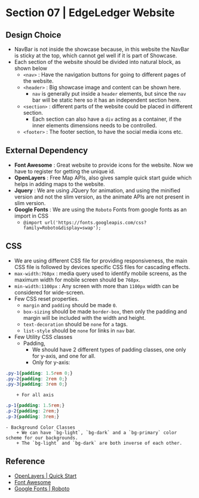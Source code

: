 # Section 07 | EdgeLedger Website #

## Design Choice ##
* NavBar is not inside the showcase because, in this website the NavBar is sticky at the top, which cannot gel well if it is part of Showcase.
* Each section of the website should be divided into natural block, as shown below
    - `<nav>` : Have the navigation buttons for going to different pages of the website.
    - `<header>` : Big showcase image and content can be shown here.
        + `nav` is generally put inside a `header` elements, but since the `nav` bar will be static here so it has an independent section here.
    - `<section>` : different parts of the website could be placed in different section.
        + Each section can also have a `div` acting as a container, if the inner elements dimensions needs to be controlled.
    - `<footer>` : The footer section, to have the social media icons etc.

## External Dependency ##
* **Font Awesome** : Great website to provide icons for the website. Now we have to register for getting the unique id.
* **OpenLayers** : Free Map APIs, also gives sample quick start guide which helps in adding maps to the website.
* **Jquery** : We are using JQuery for animation, and using the minified version and not the slim version, as the animate APIs are not present in slim version.
* **Google Fonts** : We are using the `Roboto` Fonts from google fonts as an import in CSS
    - `@import url('https://fonts.googleapis.com/css?family=Roboto&display=swap');`

## CSS ##
* We are using different CSS file for providing responsiveness, the main CSS file is followed by devices specific CSS files for cascading effects.
* `max-width:768px` : media query used to identify mobile screens, as the maximum width for mobile screen should be `768px`.
* `min-width:1100px` : Any screen with more than `1100px` width can be considered for wide-screen.
* Few CSS reset properties.
    - `margin` and `padding` should be made `0`.
    - `box-sizing` should be made `border-box`, then only the padding and margin will be included with the width and height.
    - `text-decoration` should be `none` for `a` tags.
    - `list-style` should be `none` for links in `nav` bar.
* Few Utility CSS classes
    - Padding,
        + We should have 2 different types of padding classes, one only for y-axis, and one for all.
        + Only for y-axis:
````css
.py-1{padding: 1.5rem 0;}
.py-2{padding: 2rem 0;}
.py-3{padding: 3rem 0;}
````
        
        + For all axis


````css
.p-1{padding: 1.5rem;}
.p-2{padding: 2rem;}
.p-3{padding: 3rem;}
````
    - Background Color Classes
        + We can have `bg-light`, `bg-dark` and a `bg-primary` color scheme for our backgrounds.
        + The `bg-light` and `bg-dark` are both inverse of each other.


## Reference ##
* [OpenLayers | Quick Start](https://openlayers.org/en/latest/doc/quickstart.html)
* [Font Awesome ](https://fontawesome.com/)
* [Google Fonts | Roboto](https://fonts.google.com/specimen/Roboto?query=robo&selection.family=Roboto)


